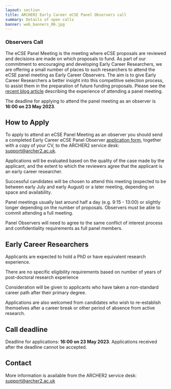 ```yaml
---
layout: section
title: ARCHER2 Early Career eCSE Panel Observers call
summary: Details of open calls
banner: web_banners_06.jpg
---
```


### Observers Call

The eCSE Panel Meeting is the meeting where eCSE proposals are reviewed and decisions are made on which proposals to fund. As part of our commitment to encouraging and developing Early Career Researchers, we are offering a small number of places to such researchers to attend the eCSE panel meeting as Early Career Observers. The aim is to give Early Career Researchers a better insight into this competitive selection process, to assist them in the preparation of future funding proposals. Please see the [recent blog article](https://www.archer2.ac.uk/news/2023/01/18/ecse-ec-obs.html) describing the experience of attending a panel meeting.

The deadline for applying to attend the panel meeting as an observer is **16:00 on 23 May 2023**.

## How to Apply

To apply to attend an eCSE Panel Meeting as an observer you should send a completed Early Career eCSE Panel Observer
[application form](ARCHER2_eCSE10_EarlyCareerObserver_ApplicationForm.docx), together with a copy of your CV, to the ARCHER2 service desk:
[support@archer2.ac.uk](mailto:support@archer2.ac.uk).

Applications will be evaluated based on the quality of the case made by the applicant, and the extent to which the reviewers agree that the applicant is an early career researcher.

Successful candidates will be chosen to attend this meeting (expected to be between early July and early August) or a later meeting, depending on space and availability.

Panel meetings usually last around half a day (e.g. 9:15 - 13:00) or slightly longer depending on the number of proposals. Observers must be able to commit attending a full meeting.

Panel Observers will need to agree to the same conflict of interest process and confidentiality requirements as full panel members.

## Early Career Researchers

Applicants are expected to hold a PhD or have equivalent research experience.

There are no specific eligibility requirements based on number of years of post-doctoral research experience

Consideration will be given to applicants who have taken a non-standard career path after their primary degree.

Applications are also welcomed from candidates who wish to re-establish themselves after a career break or other period of absence from active research.


## Call deadline

Deadline for applications: **16:00 on 23 May 2023**. Applications received after the deadline cannot be accepted.


## Contact

More information is available from the ARCHER2 service desk:
[support@archer2.ac.uk](mailto:support@archer2.ac.uk)
